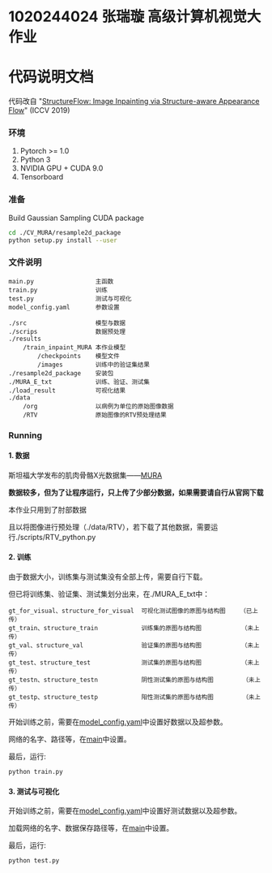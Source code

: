 # 1020244024 张瑞璇 高级计算机视觉大作业

# 代码说明文档
代码改自 "[StructureFlow: Image Inpainting via Structure-aware Appearance Flow](https://arxiv.org/abs/1908.03852)" (ICCV 2019)

### 环境

1. Pytorch >= 1.0
2. Python 3
3. NVIDIA GPU + CUDA 9.0
4. Tensorboard
 
### 准备

Build Gaussian Sampling CUDA package 

   ```bash
   cd ./CV_MURA/resample2d_package
   python setup.py install --user
   ```
### 文件说明
```
main.py                 主函数
train.py                训练
test.py                 测试与可视化
model_config.yaml       参数设置

./src                   模型与数据
./scrips                数据预处理
./results               
    /train_inpaint_MURA 本作业模型
        /checkpoints    模型文件
        /images         训练中的验证集结果
./resample2d_package    安装包
./MURA_E_txt            训练、验证、测试集
./load_result           可视化结果
./data
    /org                以病例为单位的原始图像数据
    /RTV                原始图像的RTV预处理结果
```

### Running

#### 1.	数据

斯坦福大学发布的肌肉骨骼X光数据集——[MURA](stanfordmlgroup.github.io/competitions/mura/)

**数据较多，但为了让程序运行，只上传了少部分数据，如果需要请自行从官网下载**

本作业只用到了肘部数据

且以将图像进行预处理（./data/RTV），若下载了其他数据，需要运行./scripts/RTV_python.py 


#### 2.	训练

由于数据大小，训练集与测试集没有全部上传，需要自行下载。

但已将训练集、验证集、测试集划分出来，在./MURA_E_txt中：

```
gt_for_visual、structure_for_visual  可视化测试图像的原图与结构图    （已上传）
gt_train、structure_train            训练集的原图与结构图           （未上传）
gt_val、structure_val                验证集的原图与结构图           （未上传）
gt_test、structure_test              测试集的原图与结构图           （未上传）
gt_testn、structure_testn            阴性测试集的原图与结构图        （未上传）
gt_testp、structure_testp            阳性测试集的原图与结构图        （未上传）
```
开始训练之前，需要在[model_config.yaml](model_config.yaml)中设置好数据以及超参数。

网络的名字、路径等，在[main](main.py)中设置。

最后，运行:

```bash
python train.py 
```

#### 3.	测试与可视化

开始训练之前，需要在[model_config.yaml](model_config.yaml)中设置好测试数据以及超参数。

加载网络的名字、数据保存路径等，在[main](main.py)中设置。

最后，运行:

```bash
python test.py 
```


